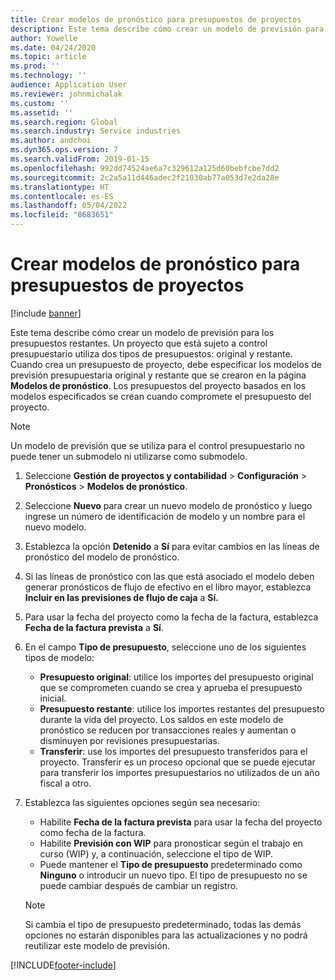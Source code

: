 ```yaml
---
title: Crear modelos de pronóstico para presupuestos de proyectos
description: Este tema describe cómo crear un modelo de previsión para los presupuestos restantes.
author: Yowelle
ms.date: 04/24/2020
ms.topic: article
ms.prod: ''
ms.technology: ''
audience: Application User
ms.reviewer: johnmichalak
ms.custom: ''
ms.assetid: ''
ms.search.region: Global
ms.search.industry: Service industries
ms.author: andchoi
ms.dyn365.ops.version: 7
ms.search.validFrom: 2019-01-15
ms.openlocfilehash: 992dd74524ae6a7c329612a125d60bebfcbe7dd2
ms.sourcegitcommit: 2c2a5a11d446adec2f21030ab77a053d7e2da28e
ms.translationtype: HT
ms.contentlocale: es-ES
ms.lasthandoff: 05/04/2022
ms.locfileid: "8683651"
---
```

# <a name="create-forecast-models-for-project-budgets"></a>Crear modelos de pronóstico para presupuestos de proyectos 

[!include [banner](../includes/banner.md)]

Este tema describe cómo crear un modelo de previsión para los presupuestos restantes. Un proyecto que está sujeto a control presupuestario utiliza dos tipos de presupuestos: original y restante. Cuando crea un presupuesto de proyecto, debe especificar los modelos de previsión presupuestaria original y restante que se crearon en la página **Modelos de pronóstico**. Los presupuestos del proyecto basados en los modelos especificados se crean cuando compromete el presupuesto del proyecto.

> [!NOTE]
> Un modelo de previsión que se utiliza para el control presupuestario no puede tener un submodelo ni utilizarse como submodelo.

1. Seleccione **Gestión de proyectos y contabilidad** > **Configuración** > **Pronósticos**  > **Modelos de pronóstico**.
2. Seleccione **Nuevo** para crear un nuevo modelo de pronóstico y luego ingrese un número de identificación de modelo y un nombre para el nuevo modelo. 
3. Establezca la opción **Detenido** a **Sí** para evitar cambios en las líneas de pronóstico del modelo de pronóstico. 
4. Si las líneas de pronóstico con las que está asociado el modelo deben generar pronósticos de flujo de efectivo en el libro mayor, establezca **Incluir en las previsiones de flujo de caja** a **Sí.** 
5. Para usar la fecha del proyecto como la fecha de la factura, establezca **Fecha de la factura prevista** a **Sí**. 
6. En el campo **Tipo de presupuesto**, seleccione uno de los siguientes tipos de modelo:

   - **Presupuesto original**: utilice los importes del presupuesto original que se comprometen cuando se crea y aprueba el presupuesto inicial.
   - **Presupuesto restante**: utilice los importes restantes del presupuesto durante la vida del proyecto. Los saldos en este modelo de pronóstico se reducen por transacciones reales y aumentan o disminuyen por revisiones presupuestarias.
   - **Transferir**: use los importes del presupuesto transferidos para el proyecto. Transferir es un proceso opcional que se puede ejecutar para transferir los importes presupuestarios no utilizados de un año fiscal a otro.

7. Establezca las siguientes opciones según sea necesario:

   - Habilite **Fecha de la factura prevista** para usar la fecha del proyecto como fecha de la factura.
   - Habilite **Previsión con WIP** para pronosticar según el trabajo en curso (WIP) y, a continuación, seleccione el tipo de WIP. 
   - Puede mantener el **Tipo de presupuesto** predeterminado como **Ninguno** o introducir un nuevo tipo. El tipo de presupuesto no se puede cambiar después de cambiar un registro.     
    > [!NOTE]
    > Si cambia el tipo de presupuesto predeterminado, todas las demás opciones no estarán disponibles para las actualizaciones y no podrá reutilizar este modelo de previsión. 
   


 



[!INCLUDE[footer-include](../includes/footer-banner.md)]